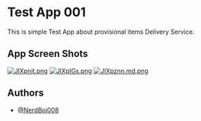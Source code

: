 
# Test App 001

This is simple Test App about provisional items Delivery Service.

## App Screen Shots

[![JIXpnjt.png](https://iili.io/JIXpnjt.png)](https://freeimage.host/)
[![JIXpIGs.png](https://iili.io/JIXpIGs.png)](https://freeimage.host/)
[![JIXpznn.md.png](https://iili.io/JIXpznn.md.png)](https://freeimage.host/i/JIXpznn)

## Authors

- [@NerdBoi008](https://github.com/NerdBoi008)

